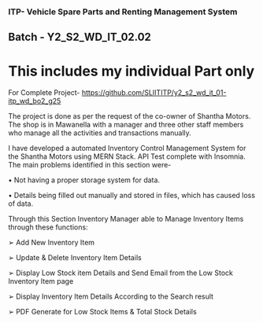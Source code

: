 ### ITP- Vehicle Spare Parts and Renting Management System 
## Batch - Y2_S2_WD_IT_02.02

# This includes my individual Part only 
For Complete Project- https://github.com/SLIITITP/y2_s2_wd_it_01-itp_wd_bo2_g25

The project is done as per the request of the co-owner of Shantha Motors. The shop is in Mawanella 
with a manager and three other staff members who manage all the activities and transactions 
manually. 

I have developed a automated Inventory Control Management System for the Shantha Motors using MERN Stack. API Test complete with Insomnia.
The main problems identified in this section were- 

• Not having a proper storage system for data.

• Details being filled out manually and stored in files, which has caused loss of data.



Through this Section Inventory Manager able to Manage Inventory Items through these functions:

➢ Add New Inventory Item

➢ Update & Delete Inventory Item Details

➢ Display Low Stock item Details and Send Email from the Low Stock Inventory Item page

➢ Display Inventory Item Details According to the Search result

➢ PDF Generate for Low Stock Items & Total Stock Details
